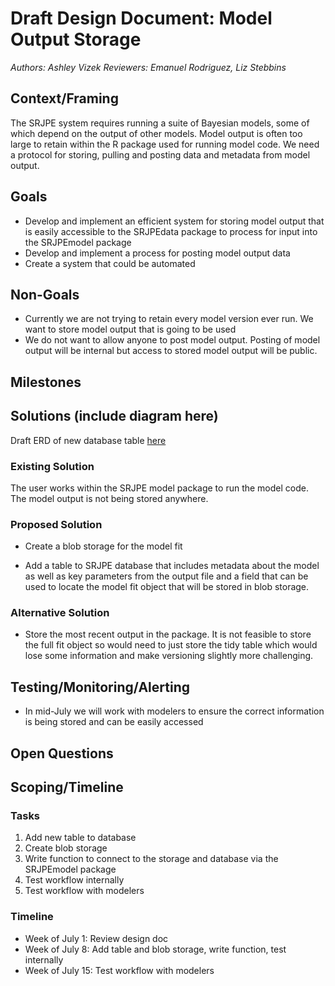 # Draft Design Document: Model Output Storage

*Authors: Ashley Vizek*
*Reviewers: Emanuel Rodriguez, Liz Stebbins*

## Context/Framing

The SRJPE system requires running a suite of Bayesian models, some of which depend on the output of other models. Model output is often too large to retain within the R package used for running model code. We need a protocol for storing, pulling and posting data and metadata from model output.

## Goals

- Develop and implement an efficient system for storing model output that is easily accessible to the SRJPEdata package to process for input into the SRJPEmodel package
- Develop and implement a process for posting model output data
- Create a system that could be automated

## Non-Goals

- Currently we are not trying to retain every model version ever run. We want to store model output that is going to be used
- We do not want to allow anyone to post model output. Posting of model output will be internal but access to stored model output will be public.

## Milestones

## Solutions (include diagram here)

Draft ERD of new database table [here](https://lucid.app/lucidchart/864cfd90-f5e1-4a3b-882a-df95d2571448/edit?invitationId=inv_2aa84121-1586-4805-9840-ba886f140f87&page=OxIKpnFnr11l#)

### Existing Solution

The user works within the SRJPE model package to run the model code. The model output is not being stored anywhere.

### Proposed Solution

- Create a blob storage for the model fit 

- Add a table to SRJPE database that includes metadata about the model as well as key parameters from the output file and a field that can be used to locate the model fit object that will be stored in blob storage.

### Alternative Solution

- Store the most recent output in the package. It is not feasible to store the full fit object so would need to just store the tidy table which would lose some information and make versioning slightly more challenging.

## Testing/Monitoring/Alerting

- In mid-July we will work with modelers to ensure the correct information is being stored and can be easily accessed

## Open Questions

## Scoping/Timeline

### Tasks

1. Add new table to database
2. Create blob storage
3. Write function to connect to the storage and database via the SRJPEmodel package
4. Test workflow internally
5. Test workflow with modelers 

### Timeline

- Week of July 1: Review design doc
- Week of July 8: Add table and blob storage, write function, test internally
- Week of July 15: Test workflow with modelers
